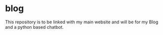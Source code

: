 # blog
This repository is to be linked with my main website and will be for my Blog and a python based chatbot.
